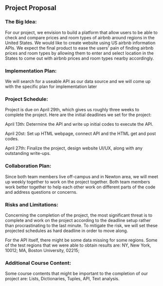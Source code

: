 ## Project Proposal
 
### The Big Idea: 
For our project, we envision to build a platform that allow users to be able to check and compare prices and room types of airbnb around regions in the United States. We would like to create website using US airbnb information APIs. We expect the final product to ease the users' pain of finding airbnb prices and room types by allowing them to enter and select location in the States to come out with airbnb prices and room types nearby accordingly.

### Implementation Plan: 
We will search for a useable API as our data source and we will come up with the specific plan for implementation later

### Project Schedule: 
Project is due on April 29th, which gives us roughly three weeks to complete the project. Here are the initial deadlines we set for the project: 

April 13th: Determine the API and write up initial codes to execute the API. 

April 20st: Set up HTML webpage, connect API and the HTML get and post codes.

April 27th: Finalize the project, design website UI/UX, along with any outstanding write-ups. 

### Collaboration Plan: 
Since both team members live off-campus and in Newton area, we will meet up weekly together to work on the project together. Both team members work better together to help each other work on different parts of the code and address questions or concerns. 

### Risks and Limitations:
Concerning the completion of the project, the most significant threat is to complete and work on the project according to the deadline setup rather than procrastinating to the last minute. To mitigate the risk, we will set these projected schedules as hard deadline in order to move along. 

For the API itself, there might be some data missing for some regions. Some of the test regions that we were able to obtain results are: 
NY, New York, 10012;
MA, Boston University, 02215;

### Additional Course Content: 
Some course contents that might be important to the completion of our project are: 
Lists, Dictionaries, Tuples, API, Text analysis. 
